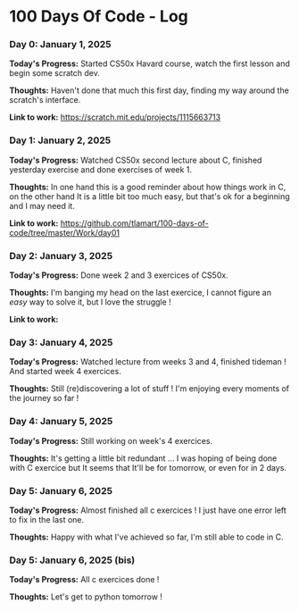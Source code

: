 # 100 Days Of Code - Log

### Day 0: January 1, 2025

**Today's Progress:** Started CS50x Havard course, watch the first lesson and begin some scratch dev.

**Thoughts:** Haven't done that much this first day, finding my way around the scratch's interface.

**Link to work:** https://scratch.mit.edu/projects/1115663713

### Day 1: January 2, 2025

**Today's Progress:** Watched CS50x second lecture about C, finished yesterday exercise and done exercises of week 1.

**Thoughts:** In one hand this is a good reminder about how things work in C, on the other hand It is a little bit too much easy, but that's ok for a beginning and I may need it.

**Link to work:** https://github.com/tlamart/100-days-of-code/tree/master/Work/day01

### Day 2: January 3, 2025

**Today's Progress:** Done week 2 and 3 exercices of CS50x.

**Thoughts:** I'm banging my head on the last exercice, I cannot figure an _easy_ way to solve it, but I love the struggle !

**Link to work:**

### Day 3: January 4, 2025

**Today's Progress:** Watched lecture from weeks 3 and 4, finished tideman ! And started week 4 exercices.

**Thoughts:** Still (re)discovering a lot of stuff ! I'm enjoying every moments of the journey so far !

### Day 4: January 5, 2025

**Today's Progress:** Still working on week's 4 exercices.

**Thoughts:** It's getting a little bit redundant ... I was hoping of being done with C exercice but It seems that It'll be for tomorrow, or even for in 2 days.

### Day 5: January 6, 2025

**Today's Progress:** Almost finished all c exercices ! I just have one error left to fix in the last one.

**Thoughts:** Happy with what I've achieved so far, I'm still able to code in C.

### Day 5: January 6, 2025 (bis)

**Today's Progress:** All c exercices done !

**Thoughts:** Let's get to python tomorrow !
